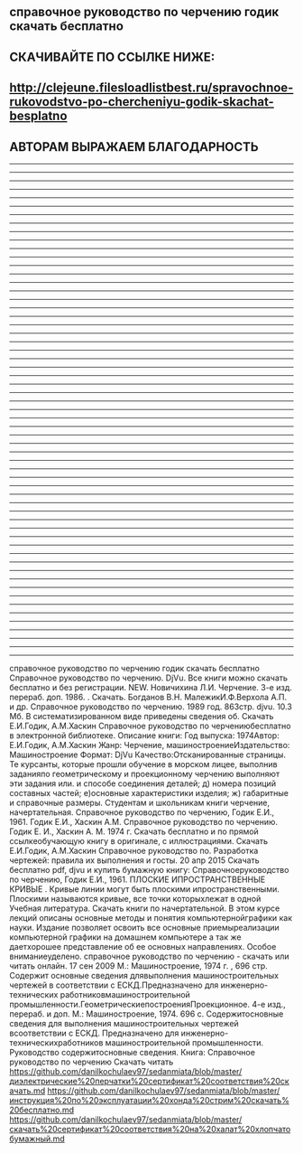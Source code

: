 справочное руководство по черчению годик скачать бесплатно
--------------------------------------------------
СКАЧИВАЙТЕ ПО ССЫЛКЕ НИЖЕ:
--------------------------------------------------
http://clejeune.filesloadlistbest.ru/spravochnoe-rukovodstvo-po-chercheniyu-godik-skachat-besplatno
--------------------------------------------------
АВТОРАМ ВЫРАЖАЕМ БЛАГОДАРНОСТЬ
--------------------------------------------------
--------------------------------------------------
--------------------------------------------------
--------------------------------------------------
--------------------------------------------------
--------------------------------------------------
--------------------------------------------------
--------------------------------------------------
--------------------------------------------------
--------------------------------------------------
--------------------------------------------------
--------------------------------------------------
--------------------------------------------------
--------------------------------------------------
--------------------------------------------------
--------------------------------------------------
--------------------------------------------------
--------------------------------------------------
--------------------------------------------------
--------------------------------------------------
--------------------------------------------------
--------------------------------------------------
--------------------------------------------------
--------------------------------------------------
--------------------------------------------------
--------------------------------------------------
--------------------------------------------------
--------------------------------------------------
--------------------------------------------------
--------------------------------------------------
--------------------------------------------------
--------------------------------------------------
--------------------------------------------------
--------------------------------------------------
--------------------------------------------------
--------------------------------------------------
--------------------------------------------------
--------------------------------------------------
--------------------------------------------------
--------------------------------------------------
--------------------------------------------------
--------------------------------------------------
--------------------------------------------------
--------------------------------------------------
--------------------------------------------------
--------------------------------------------------
--------------------------------------------------
--------------------------------------------------
--------------------------------------------------
--------------------------------------------------
--------------------------------------------------
--------------------------------------------------
--------------------------------------------------
--------------------------------------------------
--------------------------------------------------
--------------------------------------------------
--------------------------------------------------
--------------------------------------------------
--------------------------------------------------
--------------------------------------------------
справочное руководство по черчению годик скачать бесплатно Справочное руководство по черчению. DjVu. Все книги можно скачать бесплатно и без регистрации. NEW. Новичихина Л.И. Черчение. 3-е изд. перераб. доп. 1986. . Скачать. Богданов В.Н. МалежикИ.Ф.Верхола А.П. и др. Справочное руководство по черчению. 1989 год. 863стр. djvu. 10.3 Мб. В систематизированном виде приведены сведения об. Скачать Е.И.Годик, А.М.Хаскин  Справочное руководство по черчениюбесплатно в электронной библиотеке. Описание книги: Год выпуска: 1974Автор: Е.И.Годик, А.М.Хаскин Жанр: Черчение, машиностроениеИздательство: Машиностроение Формат: DjVu Качество:Отсканированные страницы. Те курсанты, которые прошли обучение в морском лицее, выполнив заданияпо геометрическому и проекционному черчению выполняют эти задания или. и способе соединения деталей; д) номера позиций составных частей; е)основные характеристики изделия; ж) габаритные и справочные размеры. Студентам и школьникам книги черчение, начертательная. Справочное руководство по черчению, Годик Е.И., 1961. Годик Е.И., Хаскин А.М. Справочное руководство по черчению. Годик Е. И., Хаскин А. М.  1974 г. Скачать бесплатно и по прямой ссылкеобучающую книгу в оригинале, с иллюстрациями. Скачать Е.И.Годик, А.М.Хаскин  Справочное руководство по. Разработка чертежей: правила их выполнения и госты. 20 апр 2015  Скачать бесплатно pdf, djvu и купить бумажную книгу: Справочноеруководство по черчению, Годик Е.И., 1961. ПЛОСКИЕ ИПРОСТРАНСТВЕННЫЕ КРИВЫЕ . Кривые линии могут быть плоскими ипространственными. Плоскими называются кривые, все точки которыхлежат в одной
Учебная литература. Скачать книги по начертательной. В этом курсе лекций описаны основные методы и понятия компьютернойграфики как науки. Издание позволяет освоить все основные приемыреализации компьютерной графики на домашнем компьютере а так же даетхорошее представление об ее основных направлениях. Особое вниманиеуделено. справочное руководство по черчению - скачать или читать онлайн. 17 сен 2009  М.: Машиностроение, 1974 г. , 696 стр. Содержит основные сведения длявыполнения машиностроительных чертежей в соответствии с ЕСКД.Предназначено для инженерно-технических работниковмашиностроительной промышленности.ГеометрическиепостроенияПроекционное. 4-е изд., перераб. и доп. М.: Машиностроение, 1974. 696 с. Содержитосновные сведения для выполнения машиностроительных чертежей всоответствии с ЕСКД. Предназначено для инженерно-техническихработников машиностроительной промышленности. Руководство содержитосновные сведения. Книга: Справочное руководство по черчению  Скачать читать
https://github.com/danilkochulaev97/sedanmiata/blob/master/диэлектрические%20перчатки%20сертификат%20соответствия%20скачать.md
https://github.com/danilkochulaev97/sedanmiata/blob/master/инструкция%20по%20эксплуатации%20хонда%20стрим%20скачать%20бесплатно.md
https://github.com/danilkochulaev97/sedanmiata/blob/master/скачать%20сертификат%20соответствия%20на%20халат%20хлопчатобумажный.md